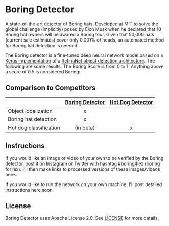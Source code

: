 # Boring Detector

A state-of-the-art detector of Boring hats. Developed at MIT to solve the global challenge (implicitly) posed by Elon
Musk when he declared that 10 Boring hat owners will be awared a Boring tour. Given that 50,000 hats (current sale
estimates) cover only 0.001% of heads, an automated method for Boring hat detection is needed.

The Boring detector is a fine-tuned deep neural network model based on a [Keras implementation][3] of a
[RetinaNet object detection architecture][4]. The following are some results. The Boring Score is from 0 to 1. Anything
above a score of 0.5 is considered Boring:




## Comparison to Competitors

|                        |   [Boring Detector][1]  |  [Hot Dog Detector][2]  |
| ---------------------- |:-----------------------:|:-----------------------:|
| Object localization    |            x            |                         |
| Boring hat detection   |            x            |                         |
| Hot dog classification |        (in beta)        |            x            |

[1]: https://lex.mit.edu/boring
[2]: https://play.google.com/store/apps/details?id=com.seefoodtechnologies.nothotdog&hl=en
[3]: https://github.com/fizyr/keras-retinanet 
[4]: https://arxiv.org/abs/1708.02002

## Instructions

If you would like an image or video of your own to be verified by the Boring detector, post it on Instagram or Twitter with
hashtag #boring4lex (boring for lex). I'll then make links to processed versions of these images/videos here...

If you would like to run the network on your own machine, I'll post detailed instructions here soon.

## License

Boring Detector uses Apache License 2.0. See
[LICENSE](https://github.com/lexfridman/boring-detector/blob/master/LICENSE) for more details.
